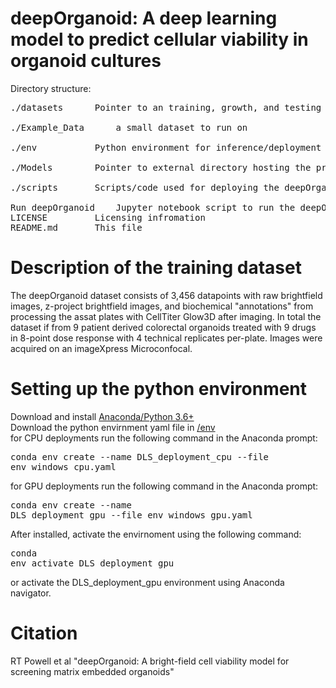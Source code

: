 # deepOrganoid: A deep learning model to predict cellular viability in organoid cultures
Directory structure:<br />
<pre>
./datasets		Pointer to an training, growth, and testing datasets<br />
./Example_Data		a small dataset to run on<br />
./env			Python environment for inference/deployment<br />
./Models		Pointer to external directory hosting the pre-trained deepOrganoid model exported from DLS<br />
./scripts		Scripts/code used for deploying the deepOrganoid model<br />
Run deepOrganoid	Jupyter notebook script to run the deepOrganoid models
LICENSE			Licensing infromation
README.md		This file
</pre>

# Description of the training dataset
The deepOrganoid dataset consists of 3,456 datapoints with raw brightfield images, z-project brightfield images, and biochemical "annotations" from processing the assat plates with CellTiter Glow3D after imaging. In total the dataset if from 9 patient derived colorectal organoids treated with 9 drugs in 8-point dose response with 4 technical replicates per-plate. Images were acquired on an imageXpress Microconfocal.

# Setting up the python environment
Download and install [Anaconda/Python 3.6+](https://www.anaconda.com/)<br />
Download the python envirnment yaml file in [/env](https://github.com/ReidTPowell/deepOrganoid/tree/main/env)<br />
for CPU deployments run the following command in the Anaconda prompt:<br />
	<pre>conda env create --name DLS_deployment_cpu --file env_windows_cpu.yaml</pre>
for GPU deployments run the following command in the Anaconda prompt:<br />
	<pre>conda env create --name DLS_deployment_gpu --file env_windows_gpu.yaml</pre>
After installed, activate the envirnoment using the following command:<br />
	<pre>conda env activate DLS_deployment_gpu</pre>
or activate the DLS_deployment_gpu environment using Anaconda navigator.


# Citation
RT Powell et al "deepOrganoid: A bright-field cell viability model for screening matrix embedded organoids"
